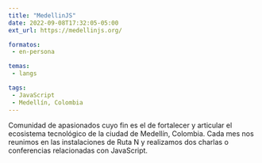 ```yaml
---
title: "MedellinJS"
date: 2022-09-08T17:32:05-05:00
ext_url: https://medellinjs.org/

formatos:
 - en-persona

temas:
 - langs

tags:
 - JavaScript
 - Medellín, Colombia
---
```


Comunidad de apasionados cuyo fin es el de fortalecer y articular el ecosistema tecnológico de la ciudad de Medellín, Colombia.
Cada mes nos reunimos en las instalaciones de Ruta N y realizamos dos charlas o conferencias relacionadas con JavaScript.